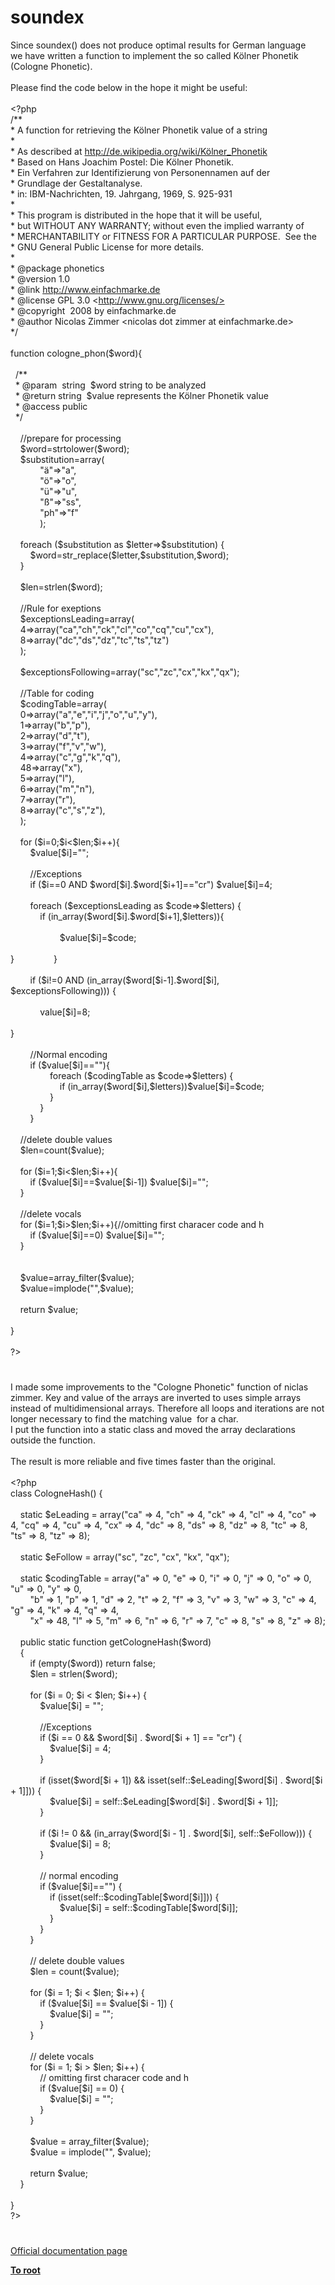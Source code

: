 # soundex




<div class="phpcode"><span class="html">
Since soundex() does not produce optimal results for German language<br>we have written a function to implement the so called K&#xF6;lner Phonetik<br>(Cologne Phonetic).<br><br>Please find the code below in the hope it might be useful:<br><br><span class="default">&lt;?php<br></span><span class="comment">/**<br> * A function for retrieving the K&#xF6;lner Phonetik value of a string<br> * <br> * As described at <a href="http://de.wikipedia.org/wiki/K&#xF6;lner_Phonetik" rel="nofollow" target="_blank">http://de.wikipedia.org/wiki/K&#xF6;lner_Phonetik</a><br> * Based on Hans Joachim Postel: Die K&#xF6;lner Phonetik. <br> * Ein Verfahren zur Identifizierung von Personennamen auf der <br> * Grundlage der Gestaltanalyse. <br> * in: IBM-Nachrichten, 19. Jahrgang, 1969, S. 925-931<br> * <br> * This program is distributed in the hope that it will be useful,<br> * but WITHOUT ANY WARRANTY; without even the implied warranty of<br> * MERCHANTABILITY or FITNESS FOR A PARTICULAR PURPOSE.&#xA0; See the<br> * GNU General Public License for more details.<br> *<br> * @package phonetics<br> * @version 1.0<br> * @link <a href="http://www.einfachmarke.de" rel="nofollow" target="_blank">http://www.einfachmarke.de</a><br> * @license GPL 3.0 &lt;<a href="http://www.gnu.org/licenses/&gt;" rel="nofollow" target="_blank">http://www.gnu.org/licenses/&gt;</a><br> * @copyright&#xA0; 2008 by einfachmarke.de<br> * @author Nicolas Zimmer &lt;nicolas dot zimmer at einfachmarke.de&gt;<br> */<br><br></span><span class="keyword">function </span><span class="default">cologne_phon</span><span class="keyword">(</span><span class="default">$word</span><span class="keyword">){<br>&#xA0; &#xA0; <br>&#xA0; </span><span class="comment">/**<br>&#xA0; * @param&#xA0; string&#xA0; $word string to be analyzed<br>&#xA0; * @return string&#xA0; $value represents the K&#xF6;lner Phonetik value<br>&#xA0; * @access public<br>&#xA0; */<br>&#xA0; <br>&#xA0; &#xA0; //prepare for processing<br>&#xA0; &#xA0; </span><span class="default">$word</span><span class="keyword">=</span><span class="default">strtolower</span><span class="keyword">(</span><span class="default">$word</span><span class="keyword">);<br>&#xA0; &#xA0; </span><span class="default">$substitution</span><span class="keyword">=array(<br>&#xA0; &#xA0; &#xA0; &#xA0; &#xA0; &#xA0; </span><span class="string">&quot;&#xE4;&quot;</span><span class="keyword">=&gt;</span><span class="string">&quot;a&quot;</span><span class="keyword">,<br>&#xA0; &#xA0; &#xA0; &#xA0; &#xA0; &#xA0; </span><span class="string">&quot;&#xF6;&quot;</span><span class="keyword">=&gt;</span><span class="string">&quot;o&quot;</span><span class="keyword">,<br>&#xA0; &#xA0; &#xA0; &#xA0; &#xA0; &#xA0; </span><span class="string">&quot;&#xFC;&quot;</span><span class="keyword">=&gt;</span><span class="string">&quot;u&quot;</span><span class="keyword">,<br>&#xA0; &#xA0; &#xA0; &#xA0; &#xA0; &#xA0; </span><span class="string">&quot;&#xDF;&quot;</span><span class="keyword">=&gt;</span><span class="string">&quot;ss&quot;</span><span class="keyword">,<br>&#xA0; &#xA0; &#xA0; &#xA0; &#xA0; &#xA0; </span><span class="string">&quot;ph&quot;</span><span class="keyword">=&gt;</span><span class="string">&quot;f&quot;<br>&#xA0; &#xA0; &#xA0; &#xA0; &#xA0; &#xA0; </span><span class="keyword">);<br><br>&#xA0; &#xA0; foreach (</span><span class="default">$substitution </span><span class="keyword">as </span><span class="default">$letter</span><span class="keyword">=&gt;</span><span class="default">$substitution</span><span class="keyword">) {<br>&#xA0; &#xA0; &#xA0; &#xA0; </span><span class="default">$word</span><span class="keyword">=</span><span class="default">str_replace</span><span class="keyword">(</span><span class="default">$letter</span><span class="keyword">,</span><span class="default">$substitution</span><span class="keyword">,</span><span class="default">$word</span><span class="keyword">);<br>&#xA0; &#xA0; }<br>&#xA0; &#xA0; <br>&#xA0; &#xA0; </span><span class="default">$len</span><span class="keyword">=</span><span class="default">strlen</span><span class="keyword">(</span><span class="default">$word</span><span class="keyword">);<br>&#xA0; &#xA0; <br>&#xA0; &#xA0; </span><span class="comment">//Rule for exeptions<br>&#xA0; &#xA0; </span><span class="default">$exceptionsLeading</span><span class="keyword">=array(<br>&#xA0; &#xA0; </span><span class="default">4</span><span class="keyword">=&gt;array(</span><span class="string">&quot;ca&quot;</span><span class="keyword">,</span><span class="string">&quot;ch&quot;</span><span class="keyword">,</span><span class="string">&quot;ck&quot;</span><span class="keyword">,</span><span class="string">&quot;cl&quot;</span><span class="keyword">,</span><span class="string">&quot;co&quot;</span><span class="keyword">,</span><span class="string">&quot;cq&quot;</span><span class="keyword">,</span><span class="string">&quot;cu&quot;</span><span class="keyword">,</span><span class="string">&quot;cx&quot;</span><span class="keyword">),<br>&#xA0; &#xA0; </span><span class="default">8</span><span class="keyword">=&gt;array(</span><span class="string">&quot;dc&quot;</span><span class="keyword">,</span><span class="string">&quot;ds&quot;</span><span class="keyword">,</span><span class="string">&quot;dz&quot;</span><span class="keyword">,</span><span class="string">&quot;tc&quot;</span><span class="keyword">,</span><span class="string">&quot;ts&quot;</span><span class="keyword">,</span><span class="string">&quot;tz&quot;</span><span class="keyword">)<br>&#xA0; &#xA0; );<br>&#xA0; &#xA0; <br>&#xA0; &#xA0; </span><span class="default">$exceptionsFollowing</span><span class="keyword">=array(</span><span class="string">&quot;sc&quot;</span><span class="keyword">,</span><span class="string">&quot;zc&quot;</span><span class="keyword">,</span><span class="string">&quot;cx&quot;</span><span class="keyword">,</span><span class="string">&quot;kx&quot;</span><span class="keyword">,</span><span class="string">&quot;qx&quot;</span><span class="keyword">);<br>&#xA0; &#xA0; <br>&#xA0; &#xA0; </span><span class="comment">//Table for coding<br>&#xA0; &#xA0; </span><span class="default">$codingTable</span><span class="keyword">=array(<br>&#xA0; &#xA0; </span><span class="default">0</span><span class="keyword">=&gt;array(</span><span class="string">&quot;a&quot;</span><span class="keyword">,</span><span class="string">&quot;e&quot;</span><span class="keyword">,</span><span class="string">&quot;i&quot;</span><span class="keyword">,</span><span class="string">&quot;j&quot;</span><span class="keyword">,</span><span class="string">&quot;o&quot;</span><span class="keyword">,</span><span class="string">&quot;u&quot;</span><span class="keyword">,</span><span class="string">&quot;y&quot;</span><span class="keyword">),<br>&#xA0; &#xA0; </span><span class="default">1</span><span class="keyword">=&gt;array(</span><span class="string">&quot;b&quot;</span><span class="keyword">,</span><span class="string">&quot;p&quot;</span><span class="keyword">),<br>&#xA0; &#xA0; </span><span class="default">2</span><span class="keyword">=&gt;array(</span><span class="string">&quot;d&quot;</span><span class="keyword">,</span><span class="string">&quot;t&quot;</span><span class="keyword">),<br>&#xA0; &#xA0; </span><span class="default">3</span><span class="keyword">=&gt;array(</span><span class="string">&quot;f&quot;</span><span class="keyword">,</span><span class="string">&quot;v&quot;</span><span class="keyword">,</span><span class="string">&quot;w&quot;</span><span class="keyword">),<br>&#xA0; &#xA0; </span><span class="default">4</span><span class="keyword">=&gt;array(</span><span class="string">&quot;c&quot;</span><span class="keyword">,</span><span class="string">&quot;g&quot;</span><span class="keyword">,</span><span class="string">&quot;k&quot;</span><span class="keyword">,</span><span class="string">&quot;q&quot;</span><span class="keyword">),<br>&#xA0; &#xA0; </span><span class="default">48</span><span class="keyword">=&gt;array(</span><span class="string">&quot;x&quot;</span><span class="keyword">),<br>&#xA0; &#xA0; </span><span class="default">5</span><span class="keyword">=&gt;array(</span><span class="string">&quot;l&quot;</span><span class="keyword">),<br>&#xA0; &#xA0; </span><span class="default">6</span><span class="keyword">=&gt;array(</span><span class="string">&quot;m&quot;</span><span class="keyword">,</span><span class="string">&quot;n&quot;</span><span class="keyword">),<br>&#xA0; &#xA0; </span><span class="default">7</span><span class="keyword">=&gt;array(</span><span class="string">&quot;r&quot;</span><span class="keyword">),<br>&#xA0; &#xA0; </span><span class="default">8</span><span class="keyword">=&gt;array(</span><span class="string">&quot;c&quot;</span><span class="keyword">,</span><span class="string">&quot;s&quot;</span><span class="keyword">,</span><span class="string">&quot;z&quot;</span><span class="keyword">),<br>&#xA0; &#xA0; );<br>&#xA0; &#xA0; <br>&#xA0; &#xA0; for (</span><span class="default">$i</span><span class="keyword">=</span><span class="default">0</span><span class="keyword">;</span><span class="default">$i</span><span class="keyword">&lt;</span><span class="default">$len</span><span class="keyword">;</span><span class="default">$i</span><span class="keyword">++){<br>&#xA0; &#xA0; &#xA0; &#xA0; </span><span class="default">$value</span><span class="keyword">[</span><span class="default">$i</span><span class="keyword">]=</span><span class="string">&quot;&quot;</span><span class="keyword">;<br>&#xA0; &#xA0; &#xA0; &#xA0; <br>&#xA0; &#xA0; &#xA0; &#xA0; </span><span class="comment">//Exceptions<br>&#xA0; &#xA0; &#xA0; &#xA0; </span><span class="keyword">if (</span><span class="default">$i</span><span class="keyword">==</span><span class="default">0 </span><span class="keyword">AND </span><span class="default">$word</span><span class="keyword">[</span><span class="default">$i</span><span class="keyword">].</span><span class="default">$word</span><span class="keyword">[</span><span class="default">$i</span><span class="keyword">+</span><span class="default">1</span><span class="keyword">]==</span><span class="string">&quot;cr&quot;</span><span class="keyword">) </span><span class="default">$value</span><span class="keyword">[</span><span class="default">$i</span><span class="keyword">]=</span><span class="default">4</span><span class="keyword">;<br>&#xA0; &#xA0; &#xA0; &#xA0; <br>&#xA0; &#xA0; &#xA0; &#xA0; foreach (</span><span class="default">$exceptionsLeading </span><span class="keyword">as </span><span class="default">$code</span><span class="keyword">=&gt;</span><span class="default">$letters</span><span class="keyword">) {<br>&#xA0; &#xA0; &#xA0; &#xA0; &#xA0; &#xA0; if (</span><span class="default">in_array</span><span class="keyword">(</span><span class="default">$word</span><span class="keyword">[</span><span class="default">$i</span><span class="keyword">].</span><span class="default">$word</span><span class="keyword">[</span><span class="default">$i</span><span class="keyword">+</span><span class="default">1</span><span class="keyword">],</span><span class="default">$letters</span><span class="keyword">)){<br><br>&#xA0; &#xA0; &#xA0; &#xA0; &#xA0; &#xA0; &#xA0; &#xA0; &#xA0; &#xA0; </span><span class="default">$value</span><span class="keyword">[</span><span class="default">$i</span><span class="keyword">]=</span><span class="default">$code</span><span class="keyword">;<br><br>}&#xA0; &#xA0; &#xA0; &#xA0; &#xA0; &#xA0; &#xA0; &#xA0; }<br>&#xA0; &#xA0; &#xA0; &#xA0; <br>&#xA0; &#xA0; &#xA0; &#xA0; if (</span><span class="default">$i</span><span class="keyword">!=</span><span class="default">0 </span><span class="keyword">AND (</span><span class="default">in_array</span><span class="keyword">(</span><span class="default">$word</span><span class="keyword">[</span><span class="default">$i</span><span class="keyword">-</span><span class="default">1</span><span class="keyword">].</span><span class="default">$word</span><span class="keyword">[</span><span class="default">$i</span><span class="keyword">], <br></span><span class="default">$exceptionsFollowing</span><span class="keyword">))) {<br><br>&#xA0; &#xA0; &#xA0; &#xA0; &#xA0; &#xA0; </span><span class="default">value</span><span class="keyword">[</span><span class="default">$i</span><span class="keyword">]=</span><span class="default">8</span><span class="keyword">;&#xA0; &#xA0; &#xA0; &#xA0; <br><br>}&#xA0; &#xA0; &#xA0; &#xA0; &#xA0; &#xA0; &#xA0; &#xA0; <br>&#xA0; &#xA0; &#xA0; &#xA0; <br>&#xA0; &#xA0; &#xA0; &#xA0; </span><span class="comment">//Normal encoding<br>&#xA0; &#xA0; &#xA0; &#xA0; </span><span class="keyword">if (</span><span class="default">$value</span><span class="keyword">[</span><span class="default">$i</span><span class="keyword">]==</span><span class="string">&quot;&quot;</span><span class="keyword">){<br>&#xA0; &#xA0; &#xA0; &#xA0; &#xA0; &#xA0; &#xA0; &#xA0; foreach (</span><span class="default">$codingTable </span><span class="keyword">as </span><span class="default">$code</span><span class="keyword">=&gt;</span><span class="default">$letters</span><span class="keyword">) {<br>&#xA0; &#xA0; &#xA0; &#xA0; &#xA0; &#xA0; &#xA0; &#xA0; &#xA0; &#xA0; if (</span><span class="default">in_array</span><span class="keyword">(</span><span class="default">$word</span><span class="keyword">[</span><span class="default">$i</span><span class="keyword">],</span><span class="default">$letters</span><span class="keyword">))</span><span class="default">$value</span><span class="keyword">[</span><span class="default">$i</span><span class="keyword">]=</span><span class="default">$code</span><span class="keyword">;<br>&#xA0; &#xA0; &#xA0; &#xA0; &#xA0; &#xA0; &#xA0; &#xA0; }<br>&#xA0; &#xA0; &#xA0; &#xA0; &#xA0; &#xA0; }<br>&#xA0; &#xA0; &#xA0; &#xA0; }<br>&#xA0; &#xA0; <br>&#xA0; &#xA0; </span><span class="comment">//delete double values<br>&#xA0; &#xA0; </span><span class="default">$len</span><span class="keyword">=</span><span class="default">count</span><span class="keyword">(</span><span class="default">$value</span><span class="keyword">);<br>&#xA0; &#xA0; <br>&#xA0; &#xA0; for (</span><span class="default">$i</span><span class="keyword">=</span><span class="default">1</span><span class="keyword">;</span><span class="default">$i</span><span class="keyword">&lt;</span><span class="default">$len</span><span class="keyword">;</span><span class="default">$i</span><span class="keyword">++){<br>&#xA0; &#xA0; &#xA0; &#xA0; if (</span><span class="default">$value</span><span class="keyword">[</span><span class="default">$i</span><span class="keyword">]==</span><span class="default">$value</span><span class="keyword">[</span><span class="default">$i</span><span class="keyword">-</span><span class="default">1</span><span class="keyword">]) </span><span class="default">$value</span><span class="keyword">[</span><span class="default">$i</span><span class="keyword">]=</span><span class="string">&quot;&quot;</span><span class="keyword">;<br>&#xA0; &#xA0; }<br>&#xA0; &#xA0; <br>&#xA0; &#xA0; </span><span class="comment">//delete vocals <br>&#xA0; &#xA0; </span><span class="keyword">for (</span><span class="default">$i</span><span class="keyword">=</span><span class="default">1</span><span class="keyword">;</span><span class="default">$i</span><span class="keyword">&gt;</span><span class="default">$len</span><span class="keyword">;</span><span class="default">$i</span><span class="keyword">++){</span><span class="comment">//omitting first characer code and h<br>&#xA0; &#xA0; &#xA0; &#xA0; </span><span class="keyword">if (</span><span class="default">$value</span><span class="keyword">[</span><span class="default">$i</span><span class="keyword">]==</span><span class="default">0</span><span class="keyword">) </span><span class="default">$value</span><span class="keyword">[</span><span class="default">$i</span><span class="keyword">]=</span><span class="string">&quot;&quot;</span><span class="keyword">;<br>&#xA0; &#xA0; }<br>&#xA0; &#xA0; <br>&#xA0; &#xA0; <br>&#xA0; &#xA0; </span><span class="default">$value</span><span class="keyword">=</span><span class="default">array_filter</span><span class="keyword">(</span><span class="default">$value</span><span class="keyword">);<br>&#xA0; &#xA0; </span><span class="default">$value</span><span class="keyword">=</span><span class="default">implode</span><span class="keyword">(</span><span class="string">&quot;&quot;</span><span class="keyword">,</span><span class="default">$value</span><span class="keyword">);<br>&#xA0; &#xA0; <br>&#xA0; &#xA0; return </span><span class="default">$value</span><span class="keyword">;<br>&#xA0; &#xA0; <br>}<br><br></span><span class="default">?&gt;</span>
</span>
</div>
  

#


<div class="phpcode"><span class="html">
I made some improvements to the &quot;Cologne Phonetic&quot; function of niclas zimmer. Key and value of the arrays are inverted to uses simple arrays instead of multidimensional arrays. Therefore all loops and iterations are not longer necessary to find the matching value&#xA0; for a char.<br>I put the function into a static class and moved the array declarations outside the function.<br><br>The result is more reliable and five times faster than the original.<br><br><span class="default">&lt;?php&#xA0;&#xA0; <br></span><span class="keyword">class </span><span class="default">CologneHash</span><span class="keyword">() {<br><br>&#xA0; &#xA0; static </span><span class="default">$eLeading </span><span class="keyword">= array(</span><span class="string">&quot;ca&quot; </span><span class="keyword">=&gt; </span><span class="default">4</span><span class="keyword">, </span><span class="string">&quot;ch&quot; </span><span class="keyword">=&gt; </span><span class="default">4</span><span class="keyword">, </span><span class="string">&quot;ck&quot; </span><span class="keyword">=&gt; </span><span class="default">4</span><span class="keyword">, </span><span class="string">&quot;cl&quot; </span><span class="keyword">=&gt; </span><span class="default">4</span><span class="keyword">, </span><span class="string">&quot;co&quot; </span><span class="keyword">=&gt; </span><span class="default">4</span><span class="keyword">, </span><span class="string">&quot;cq&quot; </span><span class="keyword">=&gt; </span><span class="default">4</span><span class="keyword">, </span><span class="string">&quot;cu&quot; </span><span class="keyword">=&gt; </span><span class="default">4</span><span class="keyword">, </span><span class="string">&quot;cx&quot; </span><span class="keyword">=&gt; </span><span class="default">4</span><span class="keyword">, </span><span class="string">&quot;dc&quot; </span><span class="keyword">=&gt; </span><span class="default">8</span><span class="keyword">, </span><span class="string">&quot;ds&quot; </span><span class="keyword">=&gt; </span><span class="default">8</span><span class="keyword">, </span><span class="string">&quot;dz&quot; </span><span class="keyword">=&gt; </span><span class="default">8</span><span class="keyword">, </span><span class="string">&quot;tc&quot; </span><span class="keyword">=&gt; </span><span class="default">8</span><span class="keyword">, </span><span class="string">&quot;ts&quot; </span><span class="keyword">=&gt; </span><span class="default">8</span><span class="keyword">, </span><span class="string">&quot;tz&quot; </span><span class="keyword">=&gt; </span><span class="default">8</span><span class="keyword">); <br><br>&#xA0; &#xA0; static </span><span class="default">$eFollow </span><span class="keyword">= array(</span><span class="string">&quot;sc&quot;</span><span class="keyword">, </span><span class="string">&quot;zc&quot;</span><span class="keyword">, </span><span class="string">&quot;cx&quot;</span><span class="keyword">, </span><span class="string">&quot;kx&quot;</span><span class="keyword">, </span><span class="string">&quot;qx&quot;</span><span class="keyword">);<br><br>&#xA0; &#xA0; static </span><span class="default">$codingTable </span><span class="keyword">= array(</span><span class="string">&quot;a&quot; </span><span class="keyword">=&gt; </span><span class="default">0</span><span class="keyword">, </span><span class="string">&quot;e&quot; </span><span class="keyword">=&gt; </span><span class="default">0</span><span class="keyword">, </span><span class="string">&quot;i&quot; </span><span class="keyword">=&gt; </span><span class="default">0</span><span class="keyword">, </span><span class="string">&quot;j&quot; </span><span class="keyword">=&gt; </span><span class="default">0</span><span class="keyword">, </span><span class="string">&quot;o&quot; </span><span class="keyword">=&gt; </span><span class="default">0</span><span class="keyword">, </span><span class="string">&quot;u&quot; </span><span class="keyword">=&gt; </span><span class="default">0</span><span class="keyword">, </span><span class="string">&quot;y&quot; </span><span class="keyword">=&gt; </span><span class="default">0</span><span class="keyword">,<br>&#xA0; &#xA0; &#xA0; &#xA0; </span><span class="string">&quot;b&quot; </span><span class="keyword">=&gt; </span><span class="default">1</span><span class="keyword">, </span><span class="string">&quot;p&quot; </span><span class="keyword">=&gt; </span><span class="default">1</span><span class="keyword">, </span><span class="string">&quot;d&quot; </span><span class="keyword">=&gt; </span><span class="default">2</span><span class="keyword">, </span><span class="string">&quot;t&quot; </span><span class="keyword">=&gt; </span><span class="default">2</span><span class="keyword">, </span><span class="string">&quot;f&quot; </span><span class="keyword">=&gt; </span><span class="default">3</span><span class="keyword">, </span><span class="string">&quot;v&quot; </span><span class="keyword">=&gt; </span><span class="default">3</span><span class="keyword">, </span><span class="string">&quot;w&quot; </span><span class="keyword">=&gt; </span><span class="default">3</span><span class="keyword">, </span><span class="string">&quot;c&quot; </span><span class="keyword">=&gt; </span><span class="default">4</span><span class="keyword">, </span><span class="string">&quot;g&quot; </span><span class="keyword">=&gt; </span><span class="default">4</span><span class="keyword">, </span><span class="string">&quot;k&quot; </span><span class="keyword">=&gt; </span><span class="default">4</span><span class="keyword">, </span><span class="string">&quot;q&quot; </span><span class="keyword">=&gt; </span><span class="default">4</span><span class="keyword">,<br>&#xA0; &#xA0; &#xA0; &#xA0; </span><span class="string">&quot;x&quot; </span><span class="keyword">=&gt; </span><span class="default">48</span><span class="keyword">, </span><span class="string">&quot;l&quot; </span><span class="keyword">=&gt; </span><span class="default">5</span><span class="keyword">, </span><span class="string">&quot;m&quot; </span><span class="keyword">=&gt; </span><span class="default">6</span><span class="keyword">, </span><span class="string">&quot;n&quot; </span><span class="keyword">=&gt; </span><span class="default">6</span><span class="keyword">, </span><span class="string">&quot;r&quot; </span><span class="keyword">=&gt; </span><span class="default">7</span><span class="keyword">, </span><span class="string">&quot;c&quot; </span><span class="keyword">=&gt; </span><span class="default">8</span><span class="keyword">, </span><span class="string">&quot;s&quot; </span><span class="keyword">=&gt; </span><span class="default">8</span><span class="keyword">, </span><span class="string">&quot;z&quot; </span><span class="keyword">=&gt; </span><span class="default">8</span><span class="keyword">);<br><br>&#xA0; &#xA0; public static function </span><span class="default">getCologneHash</span><span class="keyword">(</span><span class="default">$word</span><span class="keyword">)<br>&#xA0; &#xA0; {<br>&#xA0; &#xA0; &#xA0; &#xA0; if (empty(</span><span class="default">$word</span><span class="keyword">)) return </span><span class="default">false</span><span class="keyword">;<br>&#xA0; &#xA0; &#xA0; &#xA0; </span><span class="default">$len </span><span class="keyword">= </span><span class="default">strlen</span><span class="keyword">(</span><span class="default">$word</span><span class="keyword">);<br> <br>&#xA0; &#xA0; &#xA0; &#xA0; for (</span><span class="default">$i </span><span class="keyword">= </span><span class="default">0</span><span class="keyword">; </span><span class="default">$i </span><span class="keyword">&lt; </span><span class="default">$len</span><span class="keyword">; </span><span class="default">$i</span><span class="keyword">++) {<br>&#xA0; &#xA0; &#xA0; &#xA0; &#xA0; &#xA0; </span><span class="default">$value</span><span class="keyword">[</span><span class="default">$i</span><span class="keyword">] = </span><span class="string">&quot;&quot;</span><span class="keyword">;<br> <br>&#xA0; &#xA0; &#xA0; &#xA0; &#xA0; &#xA0; </span><span class="comment">//Exceptions<br>&#xA0; &#xA0; &#xA0; &#xA0; &#xA0; &#xA0; </span><span class="keyword">if (</span><span class="default">$i </span><span class="keyword">== </span><span class="default">0 </span><span class="keyword">&amp;&amp; </span><span class="default">$word</span><span class="keyword">[</span><span class="default">$i</span><span class="keyword">] . </span><span class="default">$word</span><span class="keyword">[</span><span class="default">$i </span><span class="keyword">+ </span><span class="default">1</span><span class="keyword">] == </span><span class="string">&quot;cr&quot;</span><span class="keyword">) {<br>&#xA0; &#xA0; &#xA0; &#xA0; &#xA0; &#xA0; &#xA0; &#xA0; </span><span class="default">$value</span><span class="keyword">[</span><span class="default">$i</span><span class="keyword">] = </span><span class="default">4</span><span class="keyword">;<br>&#xA0; &#xA0; &#xA0; &#xA0; &#xA0; &#xA0; }<br> <br>&#xA0; &#xA0; &#xA0; &#xA0; &#xA0; &#xA0; if (isset(</span><span class="default">$word</span><span class="keyword">[</span><span class="default">$i </span><span class="keyword">+ </span><span class="default">1</span><span class="keyword">]) &amp;&amp; isset(</span><span class="default">self</span><span class="keyword">::</span><span class="default">$eLeading</span><span class="keyword">[</span><span class="default">$word</span><span class="keyword">[</span><span class="default">$i</span><span class="keyword">] . </span><span class="default">$word</span><span class="keyword">[</span><span class="default">$i </span><span class="keyword">+ </span><span class="default">1</span><span class="keyword">]])) {<br>&#xA0; &#xA0; &#xA0; &#xA0; &#xA0; &#xA0; &#xA0; &#xA0; </span><span class="default">$value</span><span class="keyword">[</span><span class="default">$i</span><span class="keyword">] = </span><span class="default">self</span><span class="keyword">::</span><span class="default">$eLeading</span><span class="keyword">[</span><span class="default">$word</span><span class="keyword">[</span><span class="default">$i</span><span class="keyword">] . </span><span class="default">$word</span><span class="keyword">[</span><span class="default">$i </span><span class="keyword">+ </span><span class="default">1</span><span class="keyword">]];<br>&#xA0; &#xA0; &#xA0; &#xA0; &#xA0; &#xA0; }<br><br>&#xA0; &#xA0; &#xA0; &#xA0; &#xA0; &#xA0; if (</span><span class="default">$i </span><span class="keyword">!= </span><span class="default">0 </span><span class="keyword">&amp;&amp; (</span><span class="default">in_array</span><span class="keyword">(</span><span class="default">$word</span><span class="keyword">[</span><span class="default">$i </span><span class="keyword">- </span><span class="default">1</span><span class="keyword">] . </span><span class="default">$word</span><span class="keyword">[</span><span class="default">$i</span><span class="keyword">], </span><span class="default">self</span><span class="keyword">::</span><span class="default">$eFollow</span><span class="keyword">))) {<br>&#xA0; &#xA0; &#xA0; &#xA0; &#xA0; &#xA0; &#xA0; &#xA0; </span><span class="default">$value</span><span class="keyword">[</span><span class="default">$i</span><span class="keyword">] = </span><span class="default">8</span><span class="keyword">;<br>&#xA0; &#xA0; &#xA0; &#xA0; &#xA0; &#xA0; }<br> <br>&#xA0; &#xA0; &#xA0; &#xA0; &#xA0; &#xA0; </span><span class="comment">// normal encoding<br>&#xA0; &#xA0; &#xA0; &#xA0; &#xA0; &#xA0; </span><span class="keyword">if (</span><span class="default">$value</span><span class="keyword">[</span><span class="default">$i</span><span class="keyword">]==</span><span class="string">&quot;&quot;</span><span class="keyword">) {<br>&#xA0; &#xA0; &#xA0; &#xA0; &#xA0; &#xA0; &#xA0; &#xA0; if (isset(</span><span class="default">self</span><span class="keyword">::</span><span class="default">$codingTable</span><span class="keyword">[</span><span class="default">$word</span><span class="keyword">[</span><span class="default">$i</span><span class="keyword">]])) {<br>&#xA0; &#xA0; &#xA0; &#xA0; &#xA0; &#xA0; &#xA0; &#xA0; &#xA0; &#xA0; </span><span class="default">$value</span><span class="keyword">[</span><span class="default">$i</span><span class="keyword">] = </span><span class="default">self</span><span class="keyword">::</span><span class="default">$codingTable</span><span class="keyword">[</span><span class="default">$word</span><span class="keyword">[</span><span class="default">$i</span><span class="keyword">]];<br>&#xA0; &#xA0; &#xA0; &#xA0; &#xA0; &#xA0; &#xA0; &#xA0; }<br>&#xA0; &#xA0; &#xA0; &#xA0; &#xA0; &#xA0; }<br>&#xA0; &#xA0; &#xA0; &#xA0; }<br><br>&#xA0; &#xA0; &#xA0; &#xA0; </span><span class="comment">// delete double values<br>&#xA0; &#xA0; &#xA0; &#xA0; </span><span class="default">$len </span><span class="keyword">= </span><span class="default">count</span><span class="keyword">(</span><span class="default">$value</span><span class="keyword">);<br> <br>&#xA0; &#xA0; &#xA0; &#xA0; for (</span><span class="default">$i </span><span class="keyword">= </span><span class="default">1</span><span class="keyword">; </span><span class="default">$i </span><span class="keyword">&lt; </span><span class="default">$len</span><span class="keyword">; </span><span class="default">$i</span><span class="keyword">++) {<br>&#xA0; &#xA0; &#xA0; &#xA0; &#xA0; &#xA0; if (</span><span class="default">$value</span><span class="keyword">[</span><span class="default">$i</span><span class="keyword">] == </span><span class="default">$value</span><span class="keyword">[</span><span class="default">$i </span><span class="keyword">- </span><span class="default">1</span><span class="keyword">]) {<br>&#xA0; &#xA0; &#xA0; &#xA0; &#xA0; &#xA0; &#xA0; &#xA0; </span><span class="default">$value</span><span class="keyword">[</span><span class="default">$i</span><span class="keyword">] = </span><span class="string">&quot;&quot;</span><span class="keyword">;<br>&#xA0; &#xA0; &#xA0; &#xA0; &#xA0; &#xA0; }<br>&#xA0; &#xA0; &#xA0; &#xA0; }<br> <br>&#xA0; &#xA0; &#xA0; &#xA0; </span><span class="comment">// delete vocals<br>&#xA0; &#xA0; &#xA0; &#xA0; </span><span class="keyword">for (</span><span class="default">$i </span><span class="keyword">= </span><span class="default">1</span><span class="keyword">; </span><span class="default">$i </span><span class="keyword">&gt; </span><span class="default">$len</span><span class="keyword">; </span><span class="default">$i</span><span class="keyword">++) {<br>&#xA0; &#xA0; &#xA0; &#xA0; &#xA0; &#xA0; </span><span class="comment">// omitting first characer code and h<br>&#xA0; &#xA0; &#xA0; &#xA0; &#xA0; &#xA0; </span><span class="keyword">if (</span><span class="default">$value</span><span class="keyword">[</span><span class="default">$i</span><span class="keyword">] == </span><span class="default">0</span><span class="keyword">) {<br>&#xA0; &#xA0; &#xA0; &#xA0; &#xA0; &#xA0; &#xA0; &#xA0; </span><span class="default">$value</span><span class="keyword">[</span><span class="default">$i</span><span class="keyword">] = </span><span class="string">&quot;&quot;</span><span class="keyword">;<br>&#xA0; &#xA0; &#xA0; &#xA0; &#xA0; &#xA0; }<br>&#xA0; &#xA0; &#xA0; &#xA0; }<br> <br>&#xA0; &#xA0; &#xA0; &#xA0; </span><span class="default">$value </span><span class="keyword">= </span><span class="default">array_filter</span><span class="keyword">(</span><span class="default">$value</span><span class="keyword">);<br>&#xA0; &#xA0; &#xA0; &#xA0; </span><span class="default">$value </span><span class="keyword">= </span><span class="default">implode</span><span class="keyword">(</span><span class="string">&quot;&quot;</span><span class="keyword">, </span><span class="default">$value</span><span class="keyword">);<br> <br>&#xA0; &#xA0; &#xA0; &#xA0; return </span><span class="default">$value</span><span class="keyword">;<br>&#xA0; &#xA0; }<br> <br>}<br></span><span class="default">?&gt;</span>
</span>
</div>
  

#

[Official documentation page](https://www.php.net/manual/en/function.soundex.php)

**[To root](/README.md)**